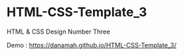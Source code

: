 # HTML-CSS-Template_3
HTML &amp; CSS Design Number Three

Demo :
https://danamah.github.io/HTML-CSS-Template_3/
